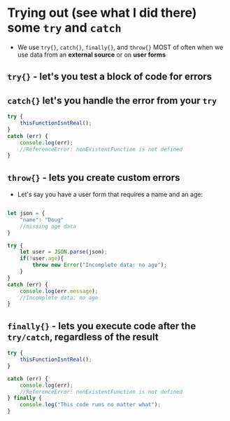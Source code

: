 # Trying out (see what I did there) some `try` and `catch`

* We use `try{}`, `catch{}`, `finally{}`, and `throw{}` MOST of often when we use data from an **external source** or on **user forms**

## `try{}` - let's you test a block of code for errors

## `catch{}` let's you handle the error from your `try`

```javascript
try {
    thisFunctionIsntReal();
}
catch (err) {
    console.log(err);
    //ReferenceError: nonExistentFunction is not defined
}
```

## `throw{}` - lets you create custom errors
* Let's say you have a user form that requires a name and an age:

```javascript

let json = {
    "name": "Doug"
    //missing age data
}

try {
    let user = JSON.parse(json);
    if(!user.age){
        throw new Error("Incomplete data: no age");
    }
}
catch (err) {
    console.log(err.message);
    //Incomplete data: no age
}

```

## `finally{}` - lets you execute code after the `try/catch`, regardless of the result

```javascript
try {
    thisFunctionIsntReal();
}

catch (err) {
    console.log(err);
    //ReferenceError: nonExistentFunction is not defined
} finally {
    console.log("This code runs no matter what");
}
```